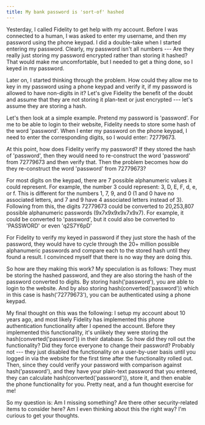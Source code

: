 ```yaml
---
title: My bank password is 'sort-of' hashed
---
```


Yesterday, I called Fidelity to get help with my account. Before I was connected to a human, I was asked to enter my username, and then my password using the phone keypad. I did a double-take when I started entering my password. Clearly, my password isn't all numbers --- Are they really just storing my password encrypted rather than storing it hashed? That would make me uncomfortable, but I needed to get a thing done, so I keyed in my password. 

Later on, I started thinking through the problem. How could they allow me to key in my password using a phone keypad and verify it, if my password is allowed to have non-digits in it? Let's give Fidelity the benefit of the doubt and assume that they are not storing it plan-text or just encrypted --- let's assume they are storing a hash. 

Let's then look at a simple example. Pretend my password is 'password'. For me to be able to login to their website, Fidelity needs to store some hash of the word 'password'. When I enter my password on the phone keypad, I need to enter the corresponding digits, so I would enter: 72779673.

At this point, how does Fidelity verify my password? If they stored the hash of 'password', then they would need to re-construct the word 'password' from 72779673 and then verify that. Then the problem becomes how do they re-construct the word 'password' from 72779673? 

For most digits on the keypad, there are 7 possible alphanumeric values it could represent. For example, the number 3 could represent: 3, D, E, F, d, e, or f. This is different for the numbers 1, 7, 9, and 0 (1 and 0 have no associated letters, and 7 and 9 have 4 associated letters instead of 3). Following from this, the digits 72779673 could be converted to 20,253,807 possible alphanumeric passwords (9x7x9x9x9x7x9x7). For example, it could be converted to 'password', but it could also be converted to 'PASSWORD' or even 'q2S7Y6pD'

For Fidelity to verify my keyed in password if they just store the hash of the password, they would have to cycle through the 20+ million possible alphanumeric passwords and compare each to the stored hash until they found a result. I convinced myself that there is no way they are doing this.

So how are they making this work? My speculation is as follows: They must be storing the hashed password, and they are also storing the hash of the password converted to digits. By storing hash('password'), you are able to login to the website. And by also storing hash(converted('password')) which in this case is hash('72779673'), you can be authenticated using a phone keypad.

My final thought on this was the following: I setup my account about 10 years ago, and most likely Fidelity has implemented this phone authentication functionality after I opened the account. Before they implemented this functionality, it's unlikely they were storing the hash(converted('password')) in their database. So how did they roll out the functionality? Did they force everyone to change their password? Probably not --- they just disabled the functionality on a user-by-user basis until you logged in via the website for the first time after the functionality rolled out. Then, since they could verify your password with comparison against hash('password'), and they have your plain-text password that you entered, they can calculate hash(converted('password')), store it, and then enable the phone functionality for you. Pretty neat, and a fun thought exercise for me!

So my question is: Am I missing something? Are there other security-related items to consider here? Am I even thinking about this the right way? I'm curious to get your thoughts.
